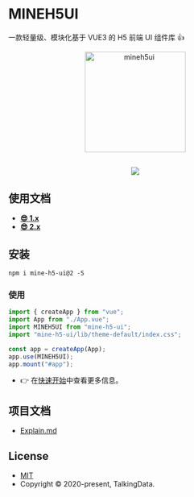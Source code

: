 # MINEH5UI

一款轻量级、模块化基于 VUE3 的 H5 前端 UI 组件库 👍

<p align="center">
    <a href="https://mineh5ui.biaov.cn/v2">
        <img src="https://mineh5ui.biaov.cn/v2/logo.svg" width="200px" title="mineh5ui" alt="mineh5ui">
    </a>
</p>
<h2 align="center"><a href="https://mineh5ui.biaov.cn/v2"><img src="https://img.shields.io/badge/npm-2.1.1-blue" /></a></h2>

## 使用文档

* **[😎 1.x](https://mineh5ui.biaov.cn/)**
* **[😎 2.x](https://mineh5ui.biaov.cn/v2)**

## 安装

```Basic
npm i mine-h5-ui@2 -S
```

### 使用

```JavaScript
import { createApp } from "vue";
import App from "./App.vue";
import MINEH5UI from "mine-h5-ui";
import "mine-h5-ui/lib/theme-default/index.css";

const app = createApp(App);
app.use(MINEH5UI);
app.mount("#app");
```

* 👉 在[快速开始](https://mineh5ui.biaov.cn/v2/doc/start)中查看更多信息。

## 项目文档

* [Explain.md](https://github.com/biaov/MINE-H5-UI/blob/master/Explain.md)

## License

* [MIT](http://opensource.org/licenses/MIT)
* Copyright © 2020-present, TalkingData.
